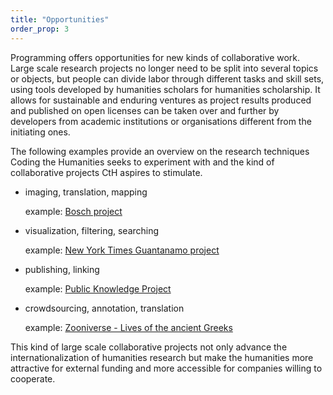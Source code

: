 ```yaml
---
title: "Opportunities"
order_prop: 3
---
```


Programming offers opportunities for new kinds of collaborative work. Large scale research projects no longer need to be split into several topics or objects, but people can divide labor through different tasks and skill sets, using tools developed by humanities scholars for humanities scholarship. It allows for sustainable and enduring ventures as project results produced and published on open licenses can be taken over and further by developers from academic institutions or organisations different from the initiating ones.  

The following examples provide an overview on the research techniques Coding the Humanities seeks to experiment with and the kind of collaborative projects CtH aspires to stimulate.

+ imaging, translation, mapping

  example: [Bosch project](http://boschproject.org/) 

+ visualization, filtering, searching

  example: [New York Times Guantanamo project](http://projects.nytimes.com/guantanamo)

+ publishing, linking

  example: [Public Knowledge Project](http://pkp.sfu.ca/about)

+ crowdsourcing, annotation, translation

  example: [Zooniverse - Lives of the ancient Greeks](https://www.zooniverse.org/project/ancientlives)

This kind of large scale collaborative projects not only advance the internationalization of humanities research but make the humanities more attractive for external funding and more accessible for companies willing to cooperate.
